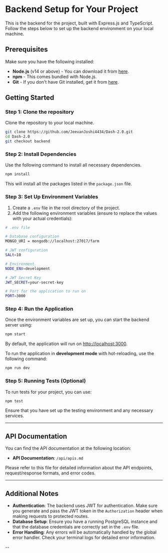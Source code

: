 
# Backend Setup for Your Project

This is the backend for the project, built with Express.js and TypeScript. Follow the steps below to set up the backend environment on your local machine.

## Prerequisites

Make sure you have the following installed:

- **Node.js** (v14 or above) - You can download it from [here](https://nodejs.org/).
- **npm** - This comes bundled with Node.js.
- **Git** - If you don't have Git installed, get it from [here](https://git-scm.com/).

## Getting Started

### Step 1: Clone the repository

Clone the repository to your local machine.

```bash
git clone https://github.com/JeevanJoshi4434/Dash-2.0.git
cd Dash-2.0
git checkout backend
```

### Step 2: Install Dependencies

Use the following command to install all necessary dependencies.

```bash
npm install
```

This will install all the packages listed in the `package.json` file.

### Step 3: Set Up Environment Variables

1. Create a `.env` file in the root directory of the project.
2. Add the following environment variables (ensure to replace the values with your actual credentials):

```bash
# .env file

# Database configuration
MONGO_URI = mongodb://localhost:27017/farm

# JWT configuration
SALt=10

# Environment
NODE_ENV=development

# JWT Secret Key
JWT_SECRET=your-secret-key

# Port for the application to run on
PORT=3000
```

### Step 4: Run the Application

Once the environment variables are set up, you can start the backend server using:

```bash
npm start
```

By default, the application will run on [http://localhost:3000](http://localhost:3000).

To run the application in **development mode** with hot-reloading, use the following command:

```bash
npm run dev
```

### Step 5: Running Tests (Optional)

To run tests for your project, you can use:

```bash
npm test
```

Ensure that you have set up the testing environment and any necessary services.

---

## API Documentation

You can find the API documentation at the following location:

- **API Documentation**: `/api/apis.md`

Please refer to this file for detailed information about the API endpoints, request/response formats, and error codes.

---

## Additional Notes

- **Authentication**: The backend uses JWT for authentication. Make sure you generate and pass the JWT token in the `Authorization` header when making requests to protected routes.
- **Database Setup**: Ensure you have a running PostgreSQL instance and that the database credentials are correctly set in the `.env` file.
- **Error Handling**: Any errors will be automatically handled by the global error handler. Check your terminal logs for detailed error information.

--
